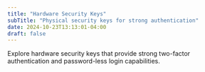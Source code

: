 ```yaml
---
title: "Hardware Security Keys"
subTitle: "Physical security keys for strong authentication"
date: 2024-10-23T13:13:01-04:00
draft: false
---
```

Explore hardware security keys that provide strong two-factor authentication and password-less login capabilities.

